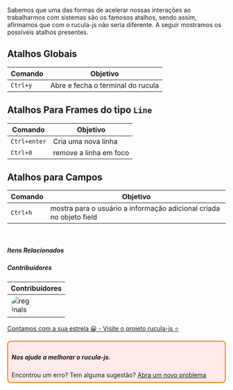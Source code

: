 Sabemos que uma das formas de acelerar nossas interações ao trabalharmos com sistemas são os famosos atalhos, sendo assim, afirmamos que com o rucula-js não seria diferente. A seguir mostramos os possíveis atalhos presentes.

## Atalhos Globais

|Comando|Objetivo|
|--|--|
|`Ctrl+y`|Abre e fecha o terminal do rucula|

## Atalhos Para Frames do tipo `Line`

|Comando|Objetivo|
|--|--|
|`Ctrl+enter`|Cria uma nova linha|
|`Ctrl+0`|remove a linha em foco|

## Atalhos para Campos

|Comando|Objetivo|
|--|--|
|`Ctrl+h`|mostra para o usuário a informação adicional criada no objeto field|


<br>

##### Itens Relacionados

##### Contribuidores

|Contribuidores|
|-|
|<a href="https://github.com/reginaldo-marinho"><img width="45px" height="45px" style="border-radius:30px" alt="reginalso-marinho" title="TheLarkInn" src="https://avatars.githubusercontent.com/u/60780631?v=4"></a>|

<a href="https://github.com/rucula-js/rucula-js">Contamos com a sua estrela 😀 - Visite o projeto rucula-js ⭐</a>

<div style="
    border: 2px solid #ff7906;
    border-radius: 8PX;
    padding: 8px;
    background-color: #ffeaea;
    ">
    <h5>Nos ajude a melhorar o rucula-js.</h5>
    Encontrou um erro? Tem alguma sugestão?  <a href="https://github.com/rucula-js/rucula-js/issues">Abra um novo problema</a><br>    
</div>



